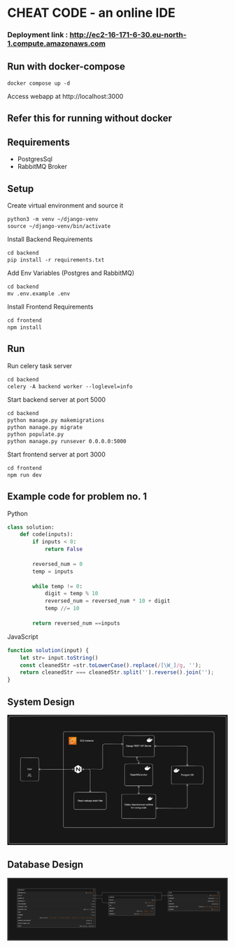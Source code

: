 # CHEAT CODE - an online IDE

### Deployment link : http://ec2-16-171-6-30.eu-north-1.compute.amazonaws.com
## Run with docker-compose
```
docker compose up -d
```
Access webapp at http://localhost:3000


## Refer this for running without docker
## Requirements
- PostgresSql
- RabbitMQ Broker
  
## Setup

Create virtual environment and source it

```
python3 -m venv ~/django-venv
source ~/django-venv/bin/activate
```
Install Backend Requirements

```
cd backend
pip install -r requirements.txt
```
Add Env Variables (Postgres and RabbitMQ)

```
cd backend
mv .env.example .env
```

Install Frontend Requirements

```
cd frontend
npm install
```

## Run

Run celery task server 

```
cd backend
celery -A backend worker --loglevel=info
```

Start backend server at port 5000

```
cd backend
python manage.py makemigrations
python manage.py migrate
python populate.py
python manage.py runsever 0.0.0.0:5000
```

Start frontend server at port 3000

```
cd frontend
npm run dev
```

## Example code for problem no. 1 
Python 

``` python
class solution:
    def code(inputs):
        if inputs < 0:
            return False

        reversed_num = 0
        temp = inputs

        while temp != 0:
            digit = temp % 10
            reversed_num = reversed_num * 10 + digit
            temp //= 10

        return reversed_num ==inputs

```
JavaScript
```js
function solution(input) {
    let str= input.toString()
    const cleanedStr =str.toLowerCase().replace(/[\W_]/g, '');
    return cleanedStr === cleanedStr.split('').reverse().join('');
}
```

## System Design
![System Design](./images/system-design.png)

## Database Design
![Database Design](./images/db-design.png)
